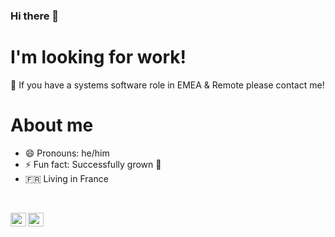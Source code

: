 ### Hi there 👋

<!--
**davidmaceachern/davidmaceachern** is a ✨ _special_ ✨ repository because its `README.md` (this file) appears on your GitHub profile.

Here are some ideas to get you started:

-->

# I'm looking for work!

🔭 If you have a systems software role in EMEA & Remote please contact me!

# About me

- 😄 Pronouns: he/him
- ⚡ Fun fact: Successfully grown 🥑
- 🇫🇷 Living in France 


<br />

<a href="https://mobile.twitter.com/maceacherndjh"><img align="left" alt="David's Twitter"   height="22px" width="25px" src="https://cdn.jsdelivr.net/npm/simple-icons@v3/icons/twitter.svg" /></a>
<a href="https://www.linkedin.com/in/davidmaceachern/"><img align="left" alt="David's Linkedin"  height="22px" width="25px" src="https://cdn.jsdelivr.net/npm/simple-icons@v3/icons/linkedin.svg"/></a>
